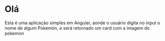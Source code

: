 # Olá

Esta é uma aplicação simples em Angular, aonde o usuário digita no input o nome de algum Pokemón, e será retornado um card com a imagem do pokemon
